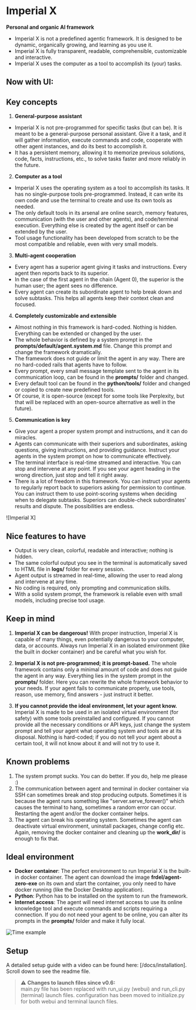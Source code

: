 # Imperial X


**Personal and organic AI framework**
- Imperial X is not a predefined agentic framework. It is designed to be dynamic, organically growing, and learning as you use it.
- Imperial X is fully transparent, readable, comprehensible, customizable and interactive.
- Imperial X uses the computer as a tool to accomplish its (your) tasks.

## Now with UI:

## Key concepts
1. **General-purpose assistant**
- Imperial X is not pre-programmed for specific tasks (but can be). It is meant to be a general-purpose personal assistant. Give it a task, and it will gather information, execute commands and code, cooperate with other agent instances, and do its best to accomplish it.
- It has a persistent memory, allowing it to memorize previous solutions, code, facts, instructions, etc., to solve tasks faster and more reliably in the future.

2. **Computer as a tool**
- Imperial X uses the operating system as a tool to accomplish its tasks. It has no single-purpose tools pre-programmed. Instead, it can write its own code and use the terminal to create and use its own tools as needed.
- The only default tools in its arsenal are online search, memory features, communication (with the user and other agents), and code/terminal execution. Everything else is created by the agent itself or can be extended by the user.
- Tool usage functionality has been developed from scratch to be the most compatible and reliable, even with very small models.

3. **Multi-agent cooperation**
- Every agent has a superior agent giving it tasks and instructions. Every agent then reports back to its superior.
- In the case of the first agent in the chain (Agent 0), the superior is the human user; the agent sees no difference.
- Every agent can create its subordinate agent to help break down and solve subtasks. This helps all agents keep their context clean and focused.

4. **Completely customizable and extensible**
- Almost nothing in this framework is hard-coded. Nothing is hidden. Everything can be extended or changed by the user.
- The whole behavior is defined by a system prompt in the **prompts/default/agent.system.md** file. Change this prompt and change the framework dramatically.
- The framework does not guide or limit the agent in any way. There are no hard-coded rails that agents have to follow.
- Every prompt, every small message template sent to the agent in its communication loop, can be found in the **prompts/** folder and changed.
- Every default tool can be found in the **python/tools/** folder and changed or copied to create new predefined tools.
- Of course, it is open-source (except for some tools like Perplexity, but that will be replaced with an open-source alternative as well in the future).

5. **Communication is key**
- Give your agent a proper system prompt and instructions, and it can do miracles.
- Agents can communicate with their superiors and subordinates, asking questions, giving instructions, and providing guidance. Instruct your agents in the system prompt on how to communicate effectively.
- The terminal interface is real-time streamed and interactive. You can stop and intervene at any point. If you see your agent heading in the wrong direction, just stop and tell it right away.
- There is a lot of freedom in this framework. You can instruct your agents to regularly report back to superiors asking for permission to continue. You can instruct them to use point-scoring systems when deciding when to delegate subtasks. Superiors can double-check subordinates' results and dispute. The possibilities are endless.

![Imperial X]

## Nice features to have
- Output is very clean, colorful, readable and interactive; nothing is hidden.
- The same colorful output you see in the terminal is automatically saved to HTML file in **logs/** folder for every session.
- Agent output is streamed in real-time, allowing the user to read along and intervene at any time.
- No coding is required, only prompting and communication skills.
- With a solid system prompt, the framework is reliable even with small models, including precise tool usage.

## Keep in mind
1. **Imperial X can be dangerous!**
With proper instruction, Imperial X is capable of many things, even potentially dangerous to your computer, data, or accounts. Always run Imperial X in an isolated environment (like the built in docker container) and be careful what you wish for.

2. **Imperial X is not pre-programmed; it is prompt-based.**
The whole framework contains only a minimal amount of code and does not guide the agent in any way.
Everything lies in the system prompt in the **prompts/** folder. Here you can rewrite the whole framework behavior to your needs.
If your agent fails to communicate properly, use tools, reason, use memory, find answers - just instruct it better.

3. **If you cannot provide the ideal environment, let your agent know.**
Imperial X is made to be used in an isolated virtual environment (for safety) with some tools preinstalled and configured.
If you cannot provide all the necessary conditions or API keys, just change the system prompt and tell your agent what operating system and tools are at its disposal. Nothing is hard-coded; if you do not tell your agent about a certain tool, it will not know about it and will not try to use it.

## Known problems
1. The system prompt sucks. You can do better. If you do, help me please :)
2. The communication between agent and terminal in docker container via SSH can sometimes break and stop producing outputs. Sometimes it is because the agent runs something like "server.serve_forever()" which causes the terminal to hang, sometimes a random error can occur. Restarting the agent and/or the docker container helps.
3. The agent can break his operating system. Sometimes the agent can deactivate virtual environment, uninstall packages, change config etc. Again, removing the docker container and cleaning up the **work_dir/** is enough to fix that.

## Ideal environment
- **Docker container**: The perfect environment to run Imperial X is the built-in docker container. The agent can download the image **frdel/agent-zero-exe** on its own and start the container, you only need to have docker running (like the Docker Desktop application).
- **Python**: Python has to be installed on the system to run the framework.
- **Internet access**: The agent will need internet access to use its online knowledge tool and execute commands and scripts requiring a connection. If you do not need your agent to be online, you can alter its prompts in the **prompts/** folder and make it fully local.

![Time example](/docs/res/time_example.jpg)

## Setup

A detailed setup guide with a video can be found here: [/docs/installation]. Scroll down to see the readme file.

> ⚠️ **Changes to launch files since v0.6:**  
> main.py file has been replaced with run_ui.py (webui) and run_cli.py (terminal) launch files.
> configuration has been moved to initialize.py for both webui and terminal launch files.

